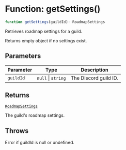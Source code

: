 # Function: getSettings()

```ts
function getSettings(guildId): RoadmapSettings
```

Retrieves roadmap settings for a guild.

Returns empty object if no settings exist.

## Parameters

| Parameter | Type | Description |
| ------ | ------ | ------ |
| `guildId` | `null` \| `string` | The Discord guild ID. |

## Returns

[`RoadmapSettings`](Interface.RoadmapSettings.md)

The guild's roadmap settings.

## Throws

Error if guildId is null or undefined.
